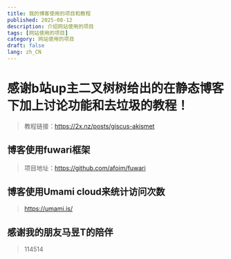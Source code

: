 ```yaml
---
title: 我的博客使用的项目和教程
published: 2025-08-12
description: 介绍网站使用的项目
tags: [网站使用的项目]
category: 网站使用的项目
draft: false
lang: zh_CN
---
```

# 感谢b站up主二叉树树给出的在静态博客下加上讨论功能和去垃圾的教程！

>教程链接：https://2x.nz/posts/giscus-akismet

## 博客使用fuwari框架

> 项目地址：https://github.com/afoim/fuwari

## 博客使用Umami cloud来统计访问次数

>https://umami.is/

## 感谢我的朋友马昱T的陪伴

>114514
